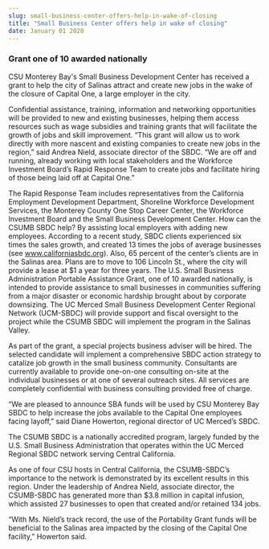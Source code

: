 ```yaml
---
slug: small-business-center-offers-help-in-wake-of-closing
title: "Small Business Center offers help in wake of closing"
date: January 01 2020
---
```


 
<h3>Grant one of 10 awarded nationally</h3>
<p>
  CSU Monterey Bay's Small Business Development Center has received a grant to
  help the city of Salinas attract and create new jobs in the wake of the
  closure of Capital One, a large employer in the city.
</p>
<p>
  Confidential assistance, training, information and networking opportunities
  will be provided to new and existing businesses, helping them access resources
  such as wage subsidies and training grants that will facilitate the growth of
  jobs and skill improvement. “This grant will allow us to work directly with
  more nascent and existing companies to create new jobs in the region,” said
  Andrea Nield, associate director of the SBDC. “We are off and running, already
  working with local stakeholders and the Workforce Investment Board’s Rapid
  Response Team to create jobs and facilitate hiring of those being laid off at
  Capital One.”
</p>
<p>
  The Rapid Response Team includes representatives from the California
  Employment Development Department, Shoreline Workforce Development Services,
  the Monterey County One Stop Career Center, the Workforce Investment Board and
  the Small Business Development Center. How can the CSUMB SBDC help? By
  assisting local employers with adding new employees. According to a recent
  study, SBDC clients experienced six times the sales growth, and created 13
  times the jobs of average businesses (see
  <a href="https://www.californiasbdc.org" title="www.californiasbdc.org"
    >www.californiasbdc.org</a
  >). Also, 65 percent of the center’s clients are in the Salinas area. Plans
  are to move to 106 Lincoln St., where the city will provide a lease at $1 a
  year for three years. The U.S. Small Business Administration Portable
  Assistance Grant, one of 10 awarded nationally, is intended to provide
  assistance to small businesses in communities suffering from a major disaster
  or economic hardship brought about by corporate downsizing. The UC Merced
  Small Business Development Center Regional Network (UCM-SBDC) will provide
  support and fiscal oversight to the project while the CSUMB SBDC will
  implement the program in the Salinas Valley.
</p>
<p>
  As part of the grant, a special projects business adviser will be hired. The
  selected candidate will implement a comprehensive SBDC action strategy to
  catalize job growth in the small business community. Consultants are currently
  available to provide one-on-one consulting on-site at the individual
  businesses or at one of several outreach sites. All services are completely
  confidential with business consulting provided free of charge.
</p>
<p>
  “We are pleased to announce SBA funds will be used by CSU Monterey Bay SBDC to
  help increase the jobs available to the Capital One employees facing layoff,”
  said Diane Howerton, regional director of UC Merced’s SBDC.
</p>
<p>
  The CSUMB SBDC is a nationally accredited program, largely funded by the U.S.
  Small Business Administration that operates within the UC Merced Regional SBDC
  network serving Central California.
</p>
<p>
  As one of four CSU hosts in Central California, the CSUMB-SBDC’s importance to
  the network is demonstrated by its excellent results in this region. Under the
  leadership of Andrea Nield, associate director, the CSUMB-SBDC has generated
  more than $3.8 million in capital infusion, which assisted 27 businesses to
  open that created and/or retained 134 jobs.
</p>
<p>
  “With Ms. Nield’s track record, the use of the Portability Grant funds will be
  beneficial to the Salinas area impacted by the closing of the Capital One
  facility,” Howerton said.
</p>
 
